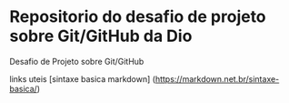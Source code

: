 # Repositorio do desafio de projeto sobre Git/GitHub da Dio
Desafio de Projeto sobre Git/GitHub

links uteis
[sintaxe basica markdown] (https://markdown.net.br/sintaxe-basica/)

